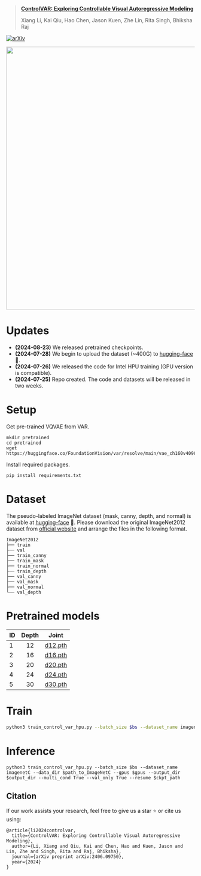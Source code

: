 > [**ControlVAR: Exploring Controllable Visual Autoregressive Modeling**](https://arxiv.org/pdf/2406.09750)
>
> Xiang Li, Kai Qiu, Hao Chen, Jason Kuen, Zhe Lin, Rita Singh, Bhiksha Raj

[![arXiv](https://img.shields.io/badge/arXiv%20paper-2404.02905-b31b1b.svg)](https://arxiv.org/pdf/2406.09750)&nbsp;

<p align="center"><img src="Illustration.png" width="700"/></p>

# Updates
- **(2024-08-23)** We released pretrained checkpoints.
- **(2024-07-28)** We begin to upload the dataset (~400G) to [hugging-face](https://huggingface.co/datasets/ang9867/ImageNet-C) 🤗. 
- **(2024-07-26)** We released the code for Intel HPU training (GPU version is compatible). 
- **(2024-07-25)** Repo created. The code and datasets will be released in two weeks.


# Setup

Get pre-trained VQVAE from VAR.
```
mkdir pretrained
cd pretrained
wget https://huggingface.co/FoundationVision/var/resolve/main/vae_ch160v4096z32.pth
```
Install required packages.
```
pip install requirements.txt
```


# Dataset

The pseudo-labeled ImageNet dataset (mask, canny, depth, and normal) is available at [hugging-face](https://huggingface.co/datasets/ang9867/ImageNet-C) 🤗. Please download the original ImageNet2012 dataset from [official website](https://www.image-net.org/) and arrange the files in the following format.

```
ImageNet2012
├── train
├── val
├── train_canny
├── train_mask
├── train_normal
├── train_depth
├── val_canny
├── val_mask
├── val_normal
└── val_depth
```
# Pretrained models
ID | Depth | Joint
--- |:---: |:---:
1 | 12 | [d12.pth](https://huggingface.co/qiuk6/ControlVAR/resolve/main/d12.pth)
2 | 16 | [d16.pth](https://huggingface.co/qiuk6/ControlVAR/resolve/main/d16.pth)
3 | 20 | [d20.pth](https://huggingface.co/qiuk6/ControlVAR/resolve/main/d20.pth)
4 | 24 | [d24.pth](https://huggingface.co/qiuk6/ControlVAR/resolve/main/d24.pth)
5 | 30 | [d30.pth](https://huggingface.co/qiuk6/ControlVAR/resolve/main/d30.pth)

# Train

```sh
python3 train_control_var_hpu.py --batch_size $bs --dataset_name imagenetC --data_dir $path_to_ImageNetC --gpus $gpus  --output_dir $output_dir --multi_cond True --config configs/train_mask_var_ImageNetC_d12.yaml --var_pretrained_path pretrained/var_d12.pth
```

# Inference
```angular2html
python3 train_control_var_hpu.py --batch_size $bs --dataset_name imagenetC --data_dir $path_to_ImageNetC --gpus $gpus --output_dir $output_dir --multi_cond True --val_only True --resume $ckpt_path
```

## Citation
If our work assists your research, feel free to give us a star ⭐ or cite us using:
```
@article{li2024controlvar,
  title={ControlVAR: Exploring Controllable Visual Autoregressive Modeling},
  author={Li, Xiang and Qiu, Kai and Chen, Hao and Kuen, Jason and Lin, Zhe and Singh, Rita and Raj, Bhiksha},
  journal={arXiv preprint arXiv:2406.09750},
  year={2024}
}
```
